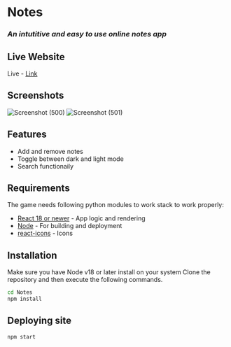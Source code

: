 # Notes
### _An intutitive and easy to use online notes app_

## Live Website
Live - [Link](https://notesprimary.netlify.app/)


## Screenshots
![Screenshot (500)](https://user-images.githubusercontent.com/65783653/205430238-c38c6384-1913-43fa-8a1f-d4435142e48a.png)
![Screenshot (501)](https://user-images.githubusercontent.com/65783653/205430242-a330a163-4aa1-41a4-8e7b-f479d18448ed.png)

## Features

- Add and remove notes 
- Toggle between dark and light mode
- Search functionaily

## Requirements

The game needs following python modules to work stack to work properly:
- [React 18 or newer] - App logic and rendering
- [Node] - For building and deployment
- [react-icons] - Icons


## Installation
Make sure you have Node v18 or later install on your system
Clone the repository and then execute the following commands.
```sh
cd Notes
npm install
````
## Deploying site
```sh
npm start
```


[//]: # (These are reference links used in the body of this note and get stripped out when the markdown processor does its job. There is no need to format nicely because it shouldn't be seen. Thanks SO - http://stackoverflow.com/questions/4823468/store-comments-in-markdown-syntax)

   [React 18 or newer]: <https://reactjs.org/>
   [Node]: <https://nodejs.org/en/>
   [react-icons]: <https://react-icons.github.io/react-icons/>
